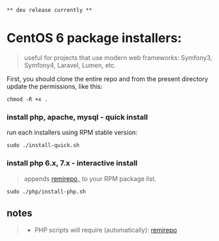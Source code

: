 
    ** dev release currently **

# CentOS 6 package installers:

>useful for projects that use modern web frameworks: Symfony3, Symfony4, Laravel, Lumen, etc.

First, you should clone the entire repo and from the present directory update the permissions, like this: 
    
    chmod -R +x .

### install php, apache, mysql - quick install
run each installers using RPM stable version: 

    sudo ./install-quick.sh

### install php 6.x, 7.x - interactive install
>appends [remirepo](https://rpms.remirepo.net/)_ to your RPM package list.

    sudo ./php/install-php.sh
## notes
> - PHP scripts will require (automatically): [remirepo](https://rpms.remirepo.net/)